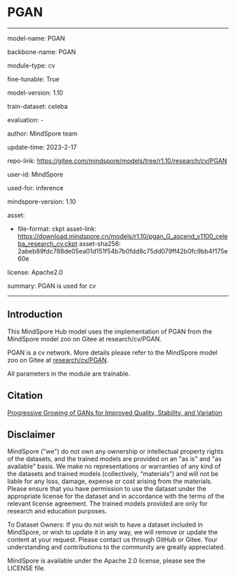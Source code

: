 # PGAN

---

model-name: PGAN

backbone-name: PGAN

module-type: cv

fine-tunable: True

model-version: 1.10

train-dataset: celeba

evaluation: -

author: MindSpore team

update-time: 2023-2-17

repo-link: <https://gitee.com/mindspore/models/tree/r1.10/research/cv/PGAN>

user-id: MindSpore

used-for: inference

mindspore-version: 1.10

asset:

-
    file-format: ckpt
    asset-link: <https://download.mindspore.cn/models/r1.10/pgan_G_ascend_v1100_celeba_research_cv.ckpt>
    asset-sha256: 2abeb89fdc788de05ea01d151f54b7b0fdd8c75dd079ff42b0fc9bb4f175e60e

license: Apache2.0

summary: PGAN is used for cv

---

## Introduction

This MindSpore Hub model uses the implementation of PGAN from the MindSpore model zoo on Gitee at research/cv/PGAN.

PGAN is a cv network. More details please refer to the MindSpore model zoo on Gitee at [research/cv/PGAN](https://gitee.com/mindspore/models/blob/r1.10/research/cv/PGAN/README_CN.md).

All parameters in the module are trainable.

## Citation

[Progressive Growing of GANs for Improved Quality, Stability, and Variation](https://arxiv.org/pdf/1710.10196.pdf)

## Disclaimer

MindSpore ("we") do not own any ownership or intellectual property rights of the datasets, and the trained models are provided on an "as is" and "as available" basis. We make no representations or warranties of any kind of the datasets and trained models (collectively, “materials”) and will not be liable for any loss, damage, expense or cost arising from the materials. Please ensure that you have permission to use the dataset under the appropriate license for the dataset and in accordance with the terms of the relevant license agreement. The trained models provided are only for research and education purposes.

To Dataset Owners: If you do not wish to have a dataset included in MindSpore, or wish to update it in any way, we will remove or update the content at your request. Please contact us through GitHub or Gitee. Your understanding and contributions to the community are greatly appreciated.

MindSpore is available under the Apache 2.0 license, please see the LICENSE file.
